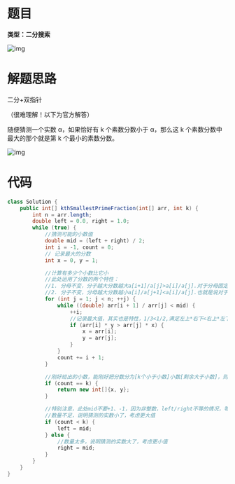 # 题目

**类型：二分搜索**

![img](https://cdn.nlark.com/yuque/0/2021/png/2941598/1638204059631-700b5327-f103-4408-b092-8b1d00054117.png)





# 解题思路

二分+双指针

（很难理解！以下为官方解答）

随便猜测一个实数 α，如果恰好有 k 个素数分数小于 α，那么这 k 个素数分数中最大的那个就是第 k 个最小的素数分数。



![img](https://cdn.nlark.com/yuque/0/2021/png/2941598/1638204390635-5ba018aa-e2df-4395-9112-b5f02138f5ef.png)



# 代码

```java
class Solution {
    public int[] kthSmallestPrimeFraction(int[] arr, int k) {
        int n = arr.length;
        double left = 0.0, right = 1.0;
        while (true) {
            //猜测可能的小数值
            double mid = (left + right) / 2;
            int i = -1, count = 0;
            // 记录最大的分数
            int x = 0, y = 1;

            //计算有多少个小数比它小
            //此处运用了分数的两个特性：
            //1. 分母不变，分子越大分数越大a[i+1]/a[j]>a[i]/a[j].对于分母固定的情况，当a[i]/a[j]>t时，必然满足a[i+1]/a[j]>t,即不可能在不改变分母的情况通过向又移动分子的方式找到小于t的值,此时需向右移动j寻找;
            //2. 分子不变，分母越大分数越小a[i]/a[j+1]<a[i]/a[j].也就是说对于a[i]/a[j],如果满足a[i]/a[j]<t，则一定有a[i]/a[j+1]<t，这意味着移动分母j后，分子指针i可以向右继续寻找,而无需从头查找;
            for (int j = 1; j < n; ++j) {
                while ((double) arr[i + 1] / arr[j] < mid) {
                    ++i;
                    //记录最大值，其实也是特性，1/3<1/2,满足左上*右下<右上*左下
                    if (arr[i] * y > arr[j] * x) {
                        x = arr[i];
                        y = arr[j];
                    }
                }
                count += i + 1;
            }

            //刚好给出的小数，能刚好把分数分为[k个小于小数]小数[剩余大于小数]，则第k个一定是答案
            if (count == k) {
                return new int[]{x, y};
            }

            //特别注意，此处mid不要+1、-1，因为非整数，left/right不等的情况，等号赋值，不会出死循环
            //数量不足，说明猜测的实数小了，考虑更大值
            if (count < k) {
                left = mid;
            } else {
                //数量太多，说明猜测的实数大了，考虑更小值
                right = mid;
            }
        }
    }
}
```